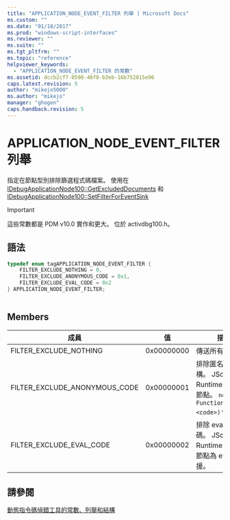 ```yaml
---
title: "APPLICATION_NODE_EVENT_FILTER 列舉 | Microsoft Docs"
ms.custom: ""
ms.date: "01/18/2017"
ms.prod: "windows-script-interfaces"
ms.reviewer: ""
ms.suite: ""
ms.tgt_pltfrm: ""
ms.topic: "reference"
helpviewer_keywords: 
  - "APPLICATION_NODE_EVENT_FILTER 的常數"
ms.assetid: dccb2cf7-0598-46f8-b3eb-16b752815e96
caps.latest.revision: 5
author: "mikejo5000"
ms.author: "mikejo"
manager: "ghogen"
caps.handback.revision: 5
---
```

# APPLICATION_NODE_EVENT_FILTER 列舉
指定在節點型別排除篩選程式碼檔案。  使用在 [IDebugApplicationNode100::GetExcludedDocuments](../../winscript/reference/idebugapplicationnode100-getexcludeddocuments.md) 和 [IDebugApplicationNode100::SetFilterForEventSink](../../winscript/reference/idebugapplicationnode100-setfilterforeventsink.md)  
  
> [!IMPORTANT]
>  這些常數都是 PDM v10.0 實作和更大。  位於 activdbg100.h。  
  
## 語法  
  
```cpp  
typedef enum tagAPPLICATION_NODE_EVENT_FILTER {  
    FILTER_EXCLUDE_NOTHING = 0,  
    FILTER_EXCLUDE_ANONYMOUS_CODE = 0x1,  
    FILTER_EXCLUDE_EVAL_CODE = 0x2  
} APPLICATION_NODE_EVENT_FILTER;  
  
```  
  
## Members  
  
|成員|值|描述|  
|--------|-------|--------|  
|FILTER\_EXCLUDE\_NOTHING|0x00000000|傳送所有事件。|  
|FILTER\_EXCLUDE\_ANONYMOUS\_CODE|0x00000001|排除匿名程式碼結構。  JScript Runtime 使用這些節點。 `new Function([args,] <code>)'`。|  
|FILTER\_EXCLUDE\_EVAL\_CODE|0x00000002|排除 eval 的程式碼。  JScript Runtime 使用這些節點為 eval 的支援。|  
  
## 請參閱  
 [動態指令碼偵錯工具的常數、列舉和結構](../../winscript/reference/active-script-debugger-constants-enumerations-and-structures.md)